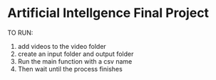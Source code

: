 # Artificial Intellgence Final Project

TO RUN:
1. add videos to the video folder
2. create an input folder and output folder
3. Run the main function with a csv name
4. Then wait until the process finishes
